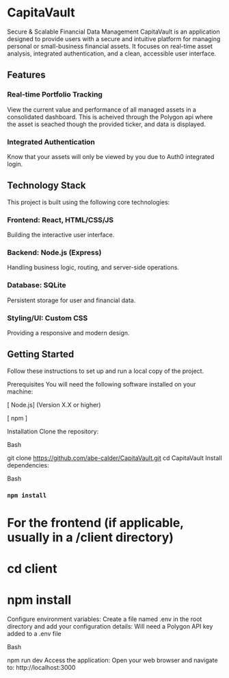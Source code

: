# CapitaVault
Secure & Scalable Financial Data Management
CapitaVault is an application designed to provide users with a secure and intuitive platform for managing personal or small-business financial assets. It focuses on real-time asset analysis, integrated authentication, and a clean, accessible user interface.

## Features
### Real-time Portfolio Tracking 
View the current value and performance of all managed assets in a consolidated dashboard. This is acheived through the Polygon api where the asset is seached though the provided ticker, and data is displayed.

### Integrated Authentication 
Know that your assets will only be viewed by you due to Auth0 integrated login.

## Technology Stack
This project is built using the following core technologies:

### Frontend: React, HTML/CSS/JS	
Building the interactive user interface.

### Backend:	 Node.js (Express)	
Handling business logic, routing, and server-side operations.

### Database: SQLite 	
Persistent storage for user and financial data.

### Styling/UI: Custom CSS 
Providing a responsive and modern design.

## Getting Started
Follow these instructions to set up and run a local copy of the project.

Prerequisites
You will need the following software installed on your machine:

[ Node.js] (Version X.X or higher)

[ npm ]

Installation
Clone the repository:

Bash

git clone https://github.com/abe-calder/CapitaVault.git
cd CapitaVault
Install dependencies:

Bash

### `npm install`

# For the frontend (if applicable, usually in a /client directory)
# cd client
# npm install
Configure environment variables:
Create a file named .env in the root directory and add your configuration details:
Will need a Polygon API key added to a .env file

Bash

npm run dev
Access the application:
Open your web browser and navigate to:
http://localhost:3000
